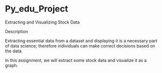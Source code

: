 # Py_edu_Project
Extracting and Visualizing Stock Data

Description

Extracting essential data from a dataset and displaying it is a necessary part of data science;
therefore individuals can make correct decisions based on the data.

In this assignment, we will extract some stock data and visualize it as a graph.
